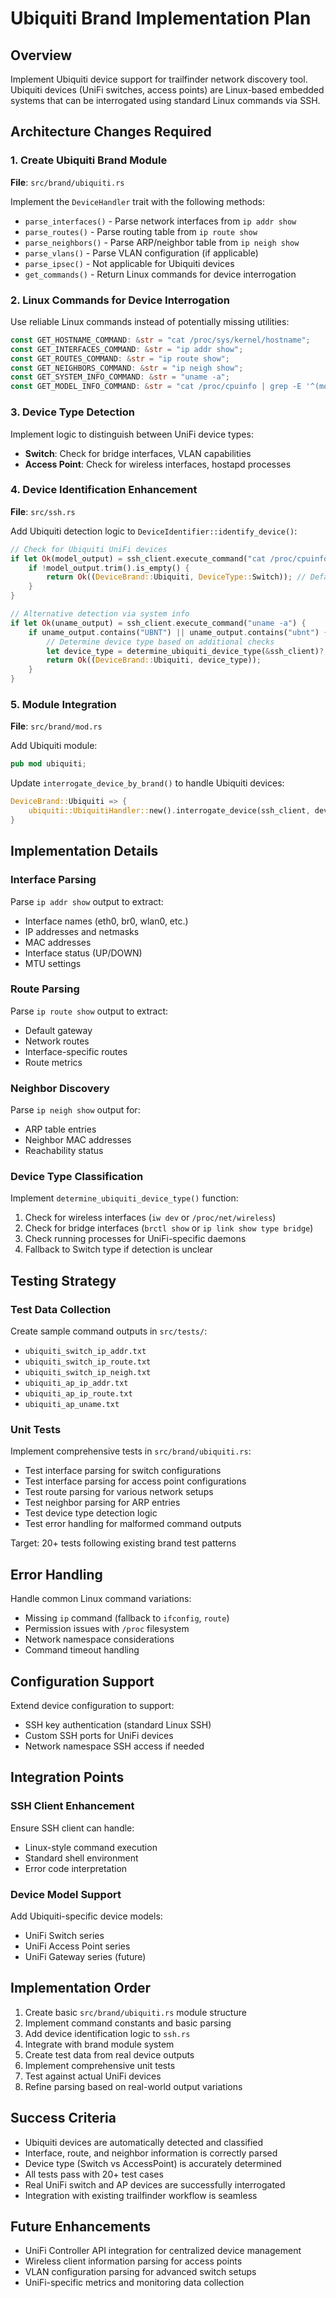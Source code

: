 # Ubiquiti Brand Implementation Plan

## Overview

Implement Ubiquiti device support for trailfinder network discovery tool. Ubiquiti devices (UniFi switches, access points) are Linux-based embedded systems that can be interrogated using standard Linux commands via SSH.

## Architecture Changes Required

### 1. Create Ubiquiti Brand Module

**File**: `src/brand/ubiquiti.rs`

Implement the `DeviceHandler` trait with the following methods:

- `parse_interfaces()` - Parse network interfaces from `ip addr show`
- `parse_routes()` - Parse routing table from `ip route show`
- `parse_neighbors()` - Parse ARP/neighbor table from `ip neigh show`
- `parse_vlans()` - Parse VLAN configuration (if applicable)
- `parse_ipsec()` - Not applicable for Ubiquiti devices
- `get_commands()` - Return Linux commands for device interrogation

### 2. Linux Commands for Device Interrogation

Use reliable Linux commands instead of potentially missing utilities:

```rust
const GET_HOSTNAME_COMMAND: &str = "cat /proc/sys/kernel/hostname";
const GET_INTERFACES_COMMAND: &str = "ip addr show";
const GET_ROUTES_COMMAND: &str = "ip route show";
const GET_NEIGHBORS_COMMAND: &str = "ip neigh show";
const GET_SYSTEM_INFO_COMMAND: &str = "uname -a";
const GET_MODEL_INFO_COMMAND: &str = "cat /proc/cpuinfo | grep -E '^(model name|Hardware)'";
```

### 3. Device Type Detection

Implement logic to distinguish between UniFi device types:

- **Switch**: Check for bridge interfaces, VLAN capabilities
- **Access Point**: Check for wireless interfaces, hostapd processes

### 4. Device Identification Enhancement

**File**: `src/ssh.rs`

Add Ubiquiti detection logic to `DeviceIdentifier::identify_device()`:

```rust
// Check for Ubiquiti UniFi devices
if let Ok(model_output) = ssh_client.execute_command("cat /proc/cpuinfo | grep -i ubiquiti") {
    if !model_output.trim().is_empty() {
        return Ok((DeviceBrand::Ubiquiti, DeviceType::Switch)); // Default, refine based on further detection
    }
}

// Alternative detection via system info
if let Ok(uname_output) = ssh_client.execute_command("uname -a") {
    if uname_output.contains("UBNT") || uname_output.contains("ubnt") {
        // Determine device type based on additional checks
        let device_type = determine_ubiquiti_device_type(&ssh_client)?;
        return Ok((DeviceBrand::Ubiquiti, device_type));
    }
}
```

### 5. Module Integration

**File**: `src/brand/mod.rs`

Add Ubiquiti module:

```rust
pub mod ubiquiti;
```

Update `interrogate_device_by_brand()` to handle Ubiquiti devices:

```rust
DeviceBrand::Ubiquiti => {
    ubiquiti::UbiquitiHandler::new().interrogate_device(ssh_client, device_config)
}
```

## Implementation Details

### Interface Parsing

Parse `ip addr show` output to extract:

- Interface names (eth0, br0, wlan0, etc.)
- IP addresses and netmasks
- MAC addresses
- Interface status (UP/DOWN)
- MTU settings

### Route Parsing

Parse `ip route show` output to extract:

- Default gateway
- Network routes
- Interface-specific routes
- Route metrics

### Neighbor Discovery

Parse `ip neigh show` output for:

- ARP table entries
- Neighbor MAC addresses
- Reachability status

### Device Type Classification

Implement `determine_ubiquiti_device_type()` function:

1. Check for wireless interfaces (`iw dev` or `/proc/net/wireless`)
2. Check for bridge interfaces (`brctl show` or `ip link show type bridge`)
3. Check running processes for UniFi-specific daemons
4. Fallback to Switch type if detection is unclear

## Testing Strategy

### Test Data Collection

Create sample command outputs in `src/tests/`:

- `ubiquiti_switch_ip_addr.txt`
- `ubiquiti_switch_ip_route.txt`
- `ubiquiti_switch_ip_neigh.txt`
- `ubiquiti_ap_ip_addr.txt`
- `ubiquiti_ap_ip_route.txt`
- `ubiquiti_ap_uname.txt`

### Unit Tests

Implement comprehensive tests in `src/brand/ubiquiti.rs`:

- Test interface parsing for switch configurations
- Test interface parsing for access point configurations
- Test route parsing for various network setups
- Test neighbor parsing for ARP entries
- Test device type detection logic
- Test error handling for malformed command outputs

Target: 20+ tests following existing brand test patterns

## Error Handling

Handle common Linux command variations:

- Missing `ip` command (fallback to `ifconfig`, `route`)
- Permission issues with `/proc` filesystem
- Network namespace considerations
- Command timeout handling

## Configuration Support

Extend device configuration to support:

- SSH key authentication (standard Linux SSH)
- Custom SSH ports for UniFi devices
- Network namespace SSH access if needed

## Integration Points

### SSH Client Enhancement

Ensure SSH client can handle:

- Linux-style command execution
- Standard shell environment
- Error code interpretation

### Device Model Support

Add Ubiquiti-specific device models:

- UniFi Switch series
- UniFi Access Point series
- UniFi Gateway series (future)

## Implementation Order

1. Create basic `src/brand/ubiquiti.rs` module structure
2. Implement command constants and basic parsing
3. Add device identification logic to `ssh.rs`
4. Integrate with brand module system
5. Create test data from real device outputs
6. Implement comprehensive unit tests
7. Test against actual UniFi devices
8. Refine parsing based on real-world output variations

## Success Criteria

- Ubiquiti devices are automatically detected and classified
- Interface, route, and neighbor information is correctly parsed
- Device type (Switch vs AccessPoint) is accurately determined
- All tests pass with 20+ test cases
- Real UniFi switch and AP devices are successfully interrogated
- Integration with existing trailfinder workflow is seamless

## Future Enhancements

- UniFi Controller API integration for centralized device management
- Wireless client information parsing for access points
- VLAN configuration parsing for advanced switch setups
- UniFi-specific metrics and monitoring data collection
